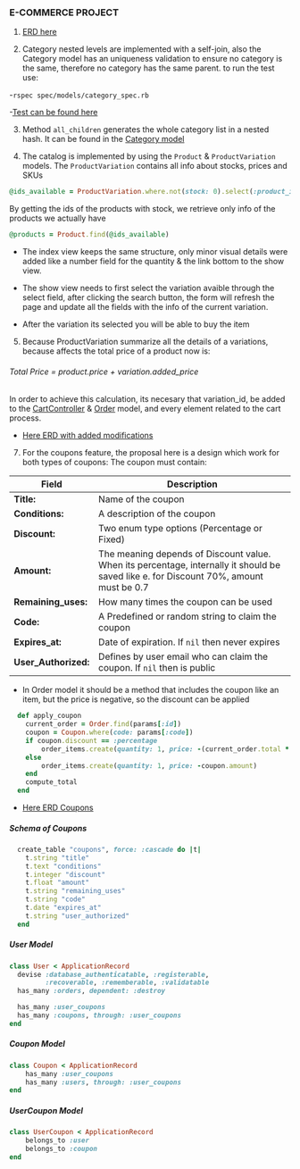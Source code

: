 ### E-COMMERCE PROJECT

1. [ERD here](../blob/main/erd_ecommerce.pdf)

2. Category nested levels are implemented with a self-join, also the Category model has an uniqueness validation to ensure no category is the same, therefore no category has the same parent.
to run the test use:

-`rspec spec/models/category_spec.rb`

-[Test can be found here](..blob/main/spec/models/category_spec.rb)

3. Method `all_children` generates the whole category list in a nested hash. It can be found in the [Category model](..blob/main/app/models/category.rb)

4. The catalog is implemented by using the `Product` & `ProductVariation` models. The `ProductVariation` contains all info about stocks, prices and SKUs

```ruby
@ids_available = ProductVariation.where.not(stock: 0).select(:product_id).distinct.pluck(:product_id)
```

By getting the ids of the products with stock, we retrieve only info of the products we actually have

```ruby
@products = Product.find(@ids_available)
```

- The index view keeps the same structure, only minor visual details were added like a number field for the quantity & the link bottom to the show view.

- The show view needs to first select the variation avaible through the select field, after clicking the search button, the form will refresh the page and update all the fields with the info of the current variation.

- After the variation its selected you will be able to buy the item

5. Because ProductVariation summarize all the details of a variations, because affects the total price of a product now is:

###### Total Price = product.price + variation.added_price

In order to achieve this calculation, its necesary that variation_id, be added to the [CartController](..blob/main/app/controllers/carts_controller.rb) & [Order](..blob/main/app/models/order.rb) model, and every element related to the cart process.

- [Here ERD with added modifications](../blob/main/erd_ecommerce_OrderItem.pdf)


7. For the coupons feature, the proposal here is a design which work for both types of coupons:
The coupon must contain:

| Field | Description |
| --- | --- |
| **Title:** | Name of the coupon |
| **Conditions:** | A description of the coupon |
| **Discount:** | Two enum type options (Percentage or Fixed) |
| **Amount:** | The meaning depends of Discount value. When its percentage, internally it should be saved like e. for Discount 70%, amount must be 0.7 |
| **Remaining_uses:** | How many times the coupon can be used |
| **Code:** | A Predefined or random string to claim the coupon |
| **Expires_at:** | Date of expiration. If `nil` then never expires |
| **User_Authorized:** | Defines by user email who can claim the coupon. If `nil` then is public |

- In Order model it should be a method that includes the coupon like an item, but the price is negative, so the discount can be applied

```ruby
  def apply_coupon
    current_order = Order.find(params[:id])
    coupon = Coupon.where(code: params[:code])
    if coupon.discount == :percentage
        order_items.create(quantity: 1, price: -(current_order.total * coupon.amount) )
    else
        order_items.create(quantity: 1, price: -coupon.amount)
    end
    compute_total
  end
```
- [Here ERD Coupons](../blob/main/erd_coupons.pdf)

##### Schema of Coupons
```ruby
  create_table "coupons", force: :cascade do |t|
    t.string "title"
    t.text "conditions"
    t.integer "discount"
    t.float "amount"
    t.string "remaining_uses"
    t.string "code"
    t.date "expires_at"
    t.string "user_authorized"
  end
```

##### User Model
```ruby
class User < ApplicationRecord
  devise :database_authenticatable, :registerable,
         :recoverable, :rememberable, :validatable
  has_many :orders, dependent: :destroy

  has_many :user_coupons
  has_many :coupons, through: :user_coupons
end
```

##### Coupon Model
```ruby
class Coupon < ApplicationRecord
    has_many :user_coupons
    has_many :users, through: :user_coupons
end
```

##### UserCoupon Model
```ruby
class UserCoupon < ApplicationRecord
    belongs_to :user
    belongs_to :coupon
end
```